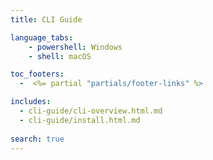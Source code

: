 ```yaml
---
title: CLI Guide

language_tabs:
    - powershell: Windows
    - shell: macOS

toc_footers:
  -  <%= partial "partials/footer-links" %>    

includes:
  - cli-guide/cli-overview.html.md
  - cli-guide/install.html.md
  
search: true
---
```

